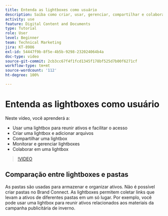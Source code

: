 ```yaml
---
title: Entenda as lightboxes como usuário
description: Saiba como criar, usar, gerenciar, compartilhar e colaborar em uma lightbox no Brand Connect do [!UICONTROL DAM do Workfront].
activity: use
feature: Digital Content and Documents
type: Tutorial
role: User
level: Beginner
team: Technical Marketing
jira: KT-8986
exl-id: 54447f9b-8f5e-4b5b-9298-232024064b4a
doc-type: video
source-git-commit: 2cb3cc67f4f1fcd1345f178bf525d7b00f6271cf
workflow-type: tm+mt
source-wordcount: '112'
ht-degree: 100%

---
```


# Entenda as lightboxes como usuário

Neste vídeo, você aprenderá a:

* Usar uma lightbox para reunir ativos e facilitar o acesso
* Criar uma lightbox e adicionar arquivos
* Compartilhar uma lightbox
* Monitorar e gerenciar lightboxes
* Colaborar em uma lightbox

>[!VIDEO](https://video.tv.adobe.com/v/335248/?quality=12&learn=on)

## Comparação entre lightboxes e pastas

As pastas são usadas para armazenar e organizar ativos. Não é possível criar pastas no Brand Connect. As lightboxes permitem coletar links que levam a ativos de diferentes pastas em um só lugar. Por exemplo, você pode usar uma lightbox para reunir ativos relacionados aos materiais da campanha publicitária de inverno.
